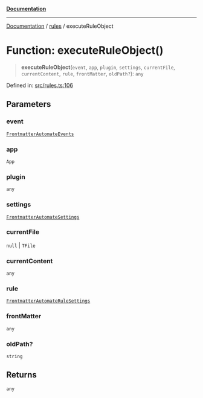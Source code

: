 [**Documentation**](../../README.md)

***

[Documentation](../../README.md) / [rules](../README.md) / executeRuleObject

# Function: executeRuleObject()

> **executeRuleObject**(`event`, `app`, `plugin`, `settings`, `currentFile`, `currentContent`, `rule`, `frontMatter`, `oldPath?`): `any`

Defined in: [src/rules.ts:106](https://github.com/Christian-Me/folder-to-tags-plugin/blob/a733ed2c2245ed051659b6c3e9c71ef47c30835a/src/rules.ts#L106)

## Parameters

### event

[`FrontmatterAutomateEvents`](../../types/type-aliases/FrontmatterAutomateEvents.md)

### app

`App`

### plugin

`any`

### settings

[`FrontmatterAutomateSettings`](../../types/interfaces/FrontmatterAutomateSettings.md)

### currentFile

`null` | `TFile`

### currentContent

`any`

### rule

[`FrontmatterAutomateRuleSettings`](../../types/interfaces/FrontmatterAutomateRuleSettings.md)

### frontMatter

`any`

### oldPath?

`string`

## Returns

`any`
